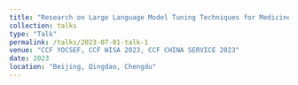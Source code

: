 ```yaml
---
title: "Research on Large Language Model Tuning Techniques for Medicine"
collection: talks
type: "Talk"
permalink: /talks/2023-07-01-talk-1
venue: "CCF YOCSEF, CCF WISA 2023, CCF CHINA SERVICE 2023"
date: 2023
location: "Beijing, Qingdao, Chengdu"
---
```

